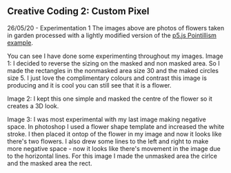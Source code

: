 ## Creative Coding 2: Custom Pixel

26/05/20 - Experimentation 1
The images above are photos of flowers taken in garden processed with a lightly modified version of the [p5.js Pointillism example](https://p5js.org/examples/image-pointillism.html).

You can see I have done some experimenting throughout my images. 
Image 1: I decided to reverse the sizing on the masked and non masked area. So I made the rectangles in the nonmasked area size 30 and the maked circles size 5. I just love the complimentary colours and contrast this image is producing and it is cool you can still see that it is a flower.

Image 2: I kept this one simple and masked the centre of the flower so it creates a 3D look.

Image 3: I was most experimental with my last image making negative space. In photoshop I used a flower shape template and increased the white stroke. I then placed it ontop of the flower in my image and now it looks like there's two flowers. I also drew some lines to the left and right to make more negative space - now it looks like there's movement in the image due to the horizontal lines. For this image I made the unmasked area the cirlce and the masked area the rect.



